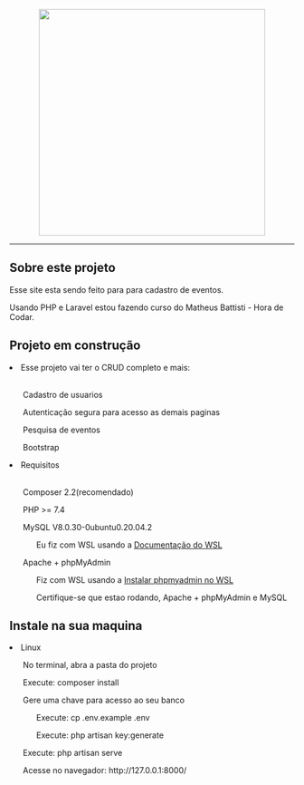 <p align="center"><a href="https://laravel.com" target="_blank"><img src="https://raw.githubusercontent.com/laravel/art/master/logo-lockup/5%20SVG/2%20CMYK/1%20Full%20Color/laravel-logolockup-cmyk-red.svg" width="400"></a></p><hr>

## Sobre este projeto

Esse site esta sendo feito para para cadastro de eventos.

Usando PHP e Laravel estou fazendo curso do Matheus Battisti - Hora de Codar.

## Projeto em construção

<li>Esse projeto vai ter o CRUD completo e mais:</li>
<br>
<ul>Cadastro de usuarios</ul>
<ul>Autenticação segura para acesso as demais paginas</ul>
<ul>Pesquisa de eventos</ul>
<ul>Bootstrap</ul>

<li>Requisitos</li>
<br>
<ul>Composer 2.2(recomendado)</ul>
<ul>PHP >= 7.4</ul>
<ul>MySQL V8.0.30-0ubuntu0.20.04.2<ul>Eu fiz com WSL usando a <a href="https://learn.microsoft.com/pt-br/windows/wsl/tutorials/wsl-database">Documentação do WSL</a></ul></ul>
<ul>Apache + phpMyAdmin<ul>Fiz com WSL usando a <a href="https://marcelo-albuquerque.medium.com/instala%C3%A7%C3%A3o-e-configura%C3%A7%C3%A3o-de-servidor-web-no-wsl-2-ubuntu-20-04-b9ef7c8e949d">Instalar phpmyadmin no WSL </a><p>Certifique-se que estao rodando, Apache + phpMyAdmin e MySQL</p> </ul></ul>

## Instale na sua maquina

<li>Linux</li>
<ul>No terminal, abra a pasta do projeto</ul>
<ul>Execute: composer install </ul>
<ul>Gere uma chave para acesso ao seu banco</ul>
<ol>
<ul>Execute: cp .env.example .env</ul>
<ul>Execute: php artisan key:generate</ul><span>
</ol>
<ul>Execute: php artisan serve </ul>
<ul>Acesse no navegador: http://127.0.0.1:8000/ </ul>

